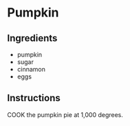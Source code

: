 # Pumpkin

## Ingredients
* pumpkin
* sugar
* cinnamon
* eggs

## Instructions
COOK the pumpkin pie at 1,000 degrees.
